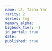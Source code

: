 ```yaml
---
name: Lt. Tasha Yar
rarity: 2
series: tng
memory_alpha:
bigbook_tier: -1
in_portal: true
date:
published: true
---
```



